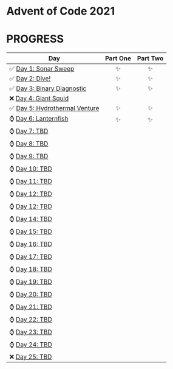# Advent of Code 2021
# PROGRESS
| Day  | Part One | Part Two | 
|---|:---:|:---:|
| ✅  [Day 1: Sonar Sweep](Day1)| ✨ | ✨ |
| ✅  [Day 2: Dive!](Day2)| ✨ | ✨ |
| ✅  [Day 3: Binary Diagnostic](Day3)| ✨ | ✨ |
| ❌  [Day 4: Giant Squid]()| | |
| ✅  [Day 5: Hydrothermal Venture](Day5)| ✨ | ✨ |
| ⌚  [Day 6: Lanternfish](Day6)| ✨ | ✨ |
| ⌚  [Day 7: TBD]()| | |
| ⌚  [Day 8: TBD]()| | |
| ⌚  [Day 9: TBD]()| | |
| ⌚  [Day 10: TBD]()| | |
| ⌚  [Day 11: TBD]()| | |
| ⌚  [Day 12: TBD]()| | |
| ⌚  [Day 12: TBD]()| | |
| ⌚  [Day 14: TBD]()| | |
| ⌚  [Day 15: TBD]()| | |
| ⌚  [Day 16: TBD]()| | |
| ⌚  [Day 17: TBD]()| | |
| ⌚  [Day 18: TBD]()| | |
| ⌚  [Day 19: TBD]()| | |
| ⌚  [Day 20: TBD]()| | |
| ⌚  [Day 21: TBD]()| | |
| ⌚  [Day 22: TBD]()| | |
| ⌚  [Day 23: TBD]()| | |
| ⌚  [Day 24: TBD]()| | |
| ❌ [Day 25: TBD]()| | |

